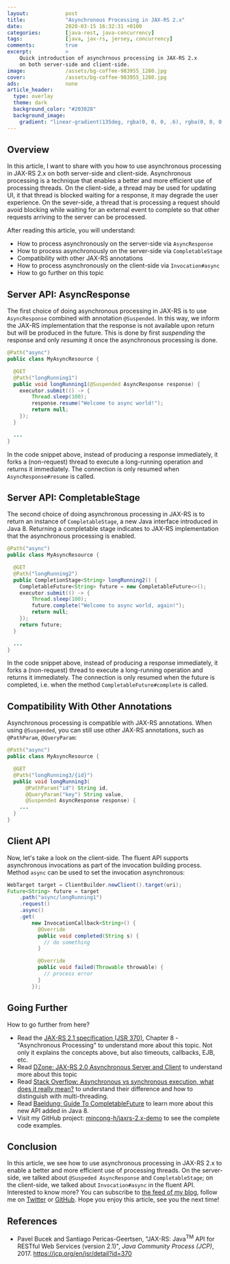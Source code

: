 ```yaml
---
layout:            post
title:             "Asynchronous Processing in JAX-RS 2.x"
date:              2020-03-15 16:32:31 +0100
categories:        [java-rest, java-concurrency]
tags:              [java, jax-rs, jersey, concurrency]
comments:          true
excerpt:           >
    Quick introduction of asynchrnous processing in JAX-RS 2.x
    on both server-side and client-side.
image:             /assets/bg-coffee-983955_1280.jpg
cover:             /assets/bg-coffee-983955_1280.jpg
ads:               none
article_header:
  type: overlay
  theme: dark
  background_color: "#203028"
  background_image:
    gradient: "linear-gradient(135deg, rgba(0, 0, 0, .6), rgba(0, 0, 0, .4))"
---
```


## Overview

In this article, I want to share with you how to use asynchronous processing in
JAX-RS 2.x on both server-side and client-side. Asynchronous processing is a
technique that enables a better and more efficient use of processing threads.
On the client-side, a thread may be used for updating UI, it that thread is
blocked waiting for a response, it may degrade the user experience. On the
sever-side, a thread that is processing a request should avoid blocking while waiting
for an external event to complete so that other requests arriving to the server can
be processed.

After reading this article, you will understand:

- How to process asynchronously on the server-side via `AsyncResponse`
- How to process asynchronously on the server-side via `CompletableStage`
- Compatibility with other JAX-RS annotations
- How to process asynchronously on the client-side via `Invocation#async`
- How to go further on this topic

## Server API: AsyncResponse

The first choice of doing asynchronous processing in JAX-RS is to use
`AsyncResponse` combined with annotation `@Suspended`. In this way, we inform
the JAX-RS implementation that the response is not available upon return but
will be produced in the future. This is done by first _suspending_ the response
and only _resuming_ it once the asynchronous processing is done.

```java
@Path("async")
public class MyAsyncResource {

  @GET
  @Path("longRunning1")
  public void longRunning1(@Suspended AsyncResponse response) {
    executor.submit(() -> {
        Thread.sleep(100);
        response.resume("Welcome to async world!");
        return null;
    });
  }

  ...
}
```

In the code snippet above, instead of producing a response immediately, it
forks a (non-request) thread to execute a long-running operation and returns it
immediately. The connection is only resumed when `AsyncResponse#resume` is
called.

## Server API: CompletableStage

The second choice of doing asynchronous processing in JAX-RS is to return an
instance of `CompletableStage`, a new Java interface introduced in Java 8.
Returning a completable stage indicates to JAX-RS implementation that the
asynchronous processing is enabled.

```java
@Path("async")
public class MyAsyncResource {

  @GET
  @Path("longRunning2")
  public CompletionStage<String> longRunning2() {
    CompletableFuture<String> future = new CompletableFuture<>();
    executor.submit(() -> {
        Thread.sleep(100);
        future.complete("Welcome to async world, again!");
        return null;
    });
    return future;
  }

  ...
}
```

In the code snippet above, instead of producing a response immediately, it forks
a (non-request) thread to execute a long-running operation and returns it
immediately. The connection is only resumed when the future is completed, i.e.
when the method `CompletableFuture#complete` is called.

## Compatibility With Other Annotations

Asynchronous processing is compatible with JAX-RS annotations. When using
`@Suspended`, you can still use other JAX-RS annotations, such as `@PathParam`,
`@QueryParam`:

```java
@Path("async")
public class MyAsyncResource {

  @GET
  @Path("longRunning3/{id}")
  public void longRunning3(
      @PathParam("id") String id,
      @QueryParam("key") String value,
      @Suspended AsyncResponse response) {
    ...
  }
}
```

## Client API

Now, let's take a look on the client-side. The fluent API supports asynchronous
invocations as part of the invocation building process. Method `async` can be
used to set the invocation asynchronous:

```java
WebTarget target = ClientBuilder.newClient().target(uri);
Future<String> future = target
    .path("async/longRunning1")
    .request()
    .async()
    .get(
        new InvocationCallback<String>() {
          @Override
          public void completed(String s) {
            // do something
          }

          @Override
          public void failed(Throwable throwable) {
            // process error
          }
        });
```

## Going Further

How to go further from here?

- Read the [JAX-RS 2.1 specification (JSR 370)](https://jcp.org/en/jsr/detail?id=370), Chapter 8 - "Asynchronous Processing" to
  understand more about this topic. Not only it explains the concepts above, but
  also timeouts, callbacks, EJB, etc.
- Read [DZone: JAX-RS 2.0 Asynchronous Server and
  Client](https://dzone.com/articles/jax-rs-20-asynchronous-server-and-client)
  to understand more about this topic
- Read [Stack Overflow: Asynchronous vs synchronous execution, what does it
  really mean?](https://stackoverflow.com/questions/748175/) to understand their
  difference and how to distinguish with multi-threading.
- Read [Baeldung: Guide To
  CompletableFuture](https://www.baeldung.com/java-completablefuture) to learn
  more about this new API added in Java 8.
- Visit my GitHub project:
  [mincong-h/jaxrs-2.x-demo](https://github.com/mincong-h/jaxrs-2.x-demo/tree/blog-2020-async-processing/async)
  to see the complete code examples.

## Conclusion

In this article, we see how to use asynchronous processing in JAX-RS 2.x to
enable a better and more efficient use of processing threads. On the
server-side, we talked about `@Suspeded AsyncResponse` and `CompletableStage`;
on the client-side, we talked about `Invocation#async` in the fluent API.
Interested to know more? You can subscribe to [the feed of my blog](/feed.xml), follow me
on [Twitter](https://twitter.com/mincong_h) or
[GitHub](https://github.com/mincong-h/). Hope you enjoy this article, see you the next time!

## References

- Pavel Bucek and Santiago Pericas-Geertsen, "JAX-RS: Java<sup>TM</sup> API for
  RESTful Web Services (version 2.1)", _Java Community Process (JCP)_, 2017. <https://jcp.org/en/jsr/detail?id=370>
